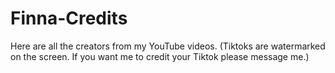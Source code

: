 # Finna-Credits
Here are all the creators from my YouTube videos. (Tiktoks are watermarked on the screen. If you want me to credit your Tiktok please message me.)
